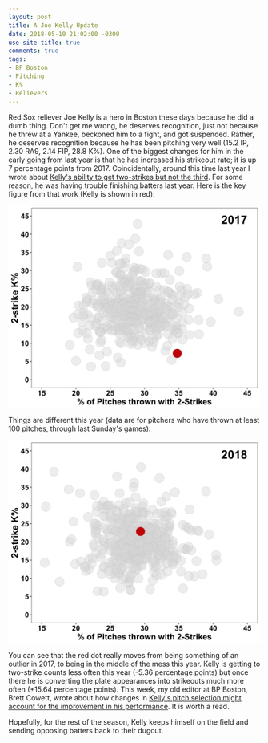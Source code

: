```yaml
---
layout: post
title: A Joe Kelly Update
date: 2018-05-10 21:02:00 -0300
use-site-title: true
comments: true
tags:
- BP Boston
- Pitching
- K%
- Relievers
---
```


Red Sox reliever Joe Kelly is a hero in Boston these days because he did a dumb thing. Don't get me wrong, he deserves recognition, just not because he threw at a Yankee, beckoned him to a fight, and got suspended. Rather, he deserves recognition because he has been pitching very well (15.2 IP, 2.30 RA9, 2.14 FIP, 28.8 K%). One of the biggest changes for him in the early going from last year is that he has increased his strikeout rate; it is up 7 percentage points from 2017. Coincidentally, around this time last year I wrote about <a href = "https://www.cteeter.ca/blog/2017-05-12-pitching-two-strikes-no-strikeouts/" target = "_blank"> Kelly's ability to get two-strikes but not the third</a>. For some reason, he was having trouble finishing batters last year. Here is the key figure from that work (Kelly is shown in red):

![Fig1a_2strikePercent_x_2strikeKpercent_2017](/img/Fig1a_2strikePercent_x_2strikeKpercent_2017.png)

Things are different this year (data are for pitchers who have thrown at least 100 pitches, through last Sunday's games):

![Fig1b_2strikePercent_x_2strikeKpercent_2018](/img/Fig1b_2strikePercent_x_2strikeKpercent_2018.png)

You can see that the red dot really moves from being something of an outlier in 2017, to being in the middle of the mess this year. Kelly is getting to two-strike counts less often this year (-5.36 percentage points) but once there he is converting the plate appearances into strikeouts much more often (+15.64 percentage points). This week, my old editor at BP Boston, Brett Cowett, wrote about how changes in <a href = "http://boston.locals.baseballprospectus.com/2018/05/08/joe-kelly-learned-to-finish/" target = "_blank"> Kelly's pitch selection might account for the improvement in his performance</a>. It is worth a read. 

Hopefully, for the rest of the season, Kelly keeps himself on the field and sending opposing batters back to their dugout.